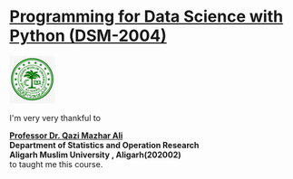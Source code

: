 # [**Programming for Data Science with Python (DSM-2004)**](https://github.com/MohammadWasiq0786/Programming-for-Data-Science-with-Python)

![image](https://github.com/mohammadwasiq0/mohammadwasiq0/blob/main/amu_logo_resized.png)

I'm very very thankful to 

[**Professor Dr. Qazi Mazhar Ali**](https://www.amu.ac.in/faculty/statistics-and-operations-research/qazi-mazhar-ali)
<br>**Department of Statistics and Operation Research**
<br>**Aligarh Muslim University , Aligarh(202002)**
<br>to taught me this course.
